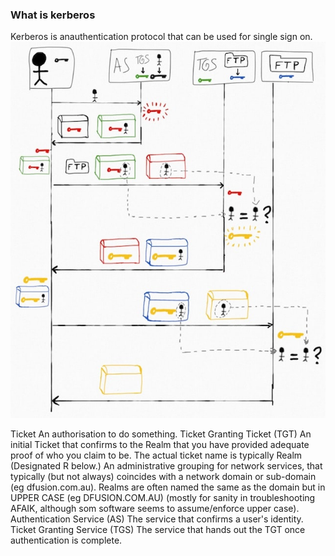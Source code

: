 ### What is kerberos 
Kerberos is anauthentication protocol that can be used for single sign on.
![](/img/kerbo.jpg) 


Ticket
An authorisation to do something.
Ticket Granting Ticket (TGT)
An initial Ticket that confirms to the Realm that you have provided adequate proof of who you claim to be. The actual ticket name is typically
Realm
(Designated R below.) An administrative grouping for network services, that typically (but not always) coincides with a network domain or sub-domain (eg dfusion.com.au). Realms are often named the same as the domain but in UPPER CASE (eg DFUSION.COM.AU) (mostly for sanity in troubleshooting AFAIK, although som software seems to assume/enforce upper case).
Authentication Service (AS)
The service that confirms a user's identity.
Ticket Granting Service (TGS)
The service that hands out the TGT once authentication is complete.
